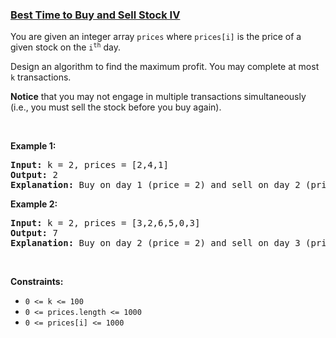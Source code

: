 ### [Best Time to Buy and Sell Stock IV](https://leetcode.com/problems/best-time-to-buy-and-sell-stock-iv)

<p>You are given&nbsp;an integer array <code>prices</code> where <code>prices[i]</code>&nbsp;is the price of a given stock on the <code>i<sup>th</sup></code> day.</p>

<p>Design an algorithm to find the maximum profit. You may complete at most <code>k</code> transactions.</p>

<p><strong>Notice</strong> that you may not engage in multiple transactions simultaneously (i.e., you must sell the stock before you buy again).</p>

<p>&nbsp;</p>
<p><strong>Example 1:</strong></p>

<pre>
<strong>Input:</strong> k = 2, prices = [2,4,1]
<strong>Output:</strong> 2
<strong>Explanation:</strong> Buy on day 1 (price = 2) and sell on day 2 (price = 4), profit = 4-2 = 2.
</pre>

<p><strong>Example 2:</strong></p>

<pre>
<strong>Input:</strong> k = 2, prices = [3,2,6,5,0,3]
<strong>Output:</strong> 7
<strong>Explanation:</strong> Buy on day 2 (price = 2) and sell on day 3 (price = 6), profit = 6-2 = 4. Then buy on day 5 (price = 0) and sell on day 6 (price = 3), profit = 3-0 = 3.
</pre>

<p>&nbsp;</p>
<p><strong>Constraints:</strong></p>

<ul>
	<li><code>0 &lt;= k &lt;= 100</code></li>
	<li><code>0 &lt;= prices.length &lt;= 1000</code></li>
	<li><code>0 &lt;= prices[i] &lt;= 1000</code></li>
</ul>
